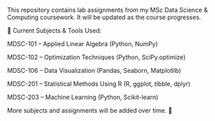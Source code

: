 This repository contains lab assignments from my MSc Data Science & Computing coursework. It will be updated as the course progresses.

📁 Current Subjects & Tools Used:

MDSC-101 – Applied Linear Algebra (Python, NumPy)

MDSC-102 – Optimization Techniques (Python, SciPy.optimize)

MDSC-106 – Data Visualization (Pandas, Seaborn, Matplotlib)

MDSC-201 – Statistical Methods Using R (R, ggplot, tibble, dplyr)

MDSC-203 – Machine Learning (Python, Scikit-learn)

More subjects and assignments will be added over time. 🚀
